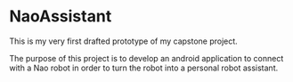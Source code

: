 # NaoAssistant

This is my very first drafted prototype of my capstone project.

The purpose of this project is to develop an android application to connect with a Nao robot in order to turn the robot into a personal robot assistant.
